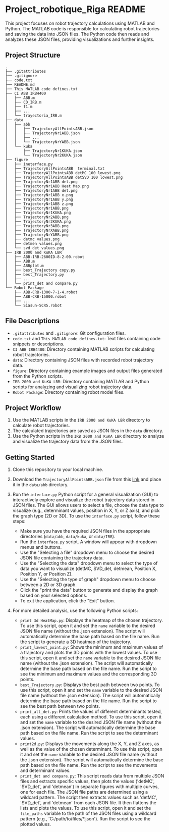 Project_robotique_Riga README
===========================

This project focuses on robot trajectory calculations using MATLAB and Python. The MATLAB code is responsible for calculating robot trajectories and saving the data into JSON files. The Python code then reads and analyzes these JSON files, providing visualizations and further insights.

Project Structure
-----------------

```
.
├── .gitattributes
├── .gitignore
├── code.txt
├── README.md
├── This MATLAB code defines.txt
├── CI ABB IRB4400
│   ├── ABB.m
│   ├── CD_IRB.m
│   ├── f1.m
│   ├── ...
│   └── trayectoria_IRB.m
├── data
│   ├── abb
│   │   ├── TrajectoryAllPointsABB.json
│   │   ├── TrajectoryNr1ABB.json
│   │   ├── ...
│   │   └── TrajectoryNrYABB.json
│   └── kuka
│       ├── TrajectoryNr1KUKA.json
│       └── TrajectoryNr2KUKA.json
├── figure
│   ├── ineterface.py
│   ├── TrajectoryAllPointsABB  terminal.txt
│   ├── TrajectoryAllPointsABB detMC 100 lowest.png
│   ├── TrajectoryAllPointsABB detSVD 100 lowest.png
│   ├── TrajectoryNr1ABB det.png
│   ├── TrajectoryNr1ABB Heat Map.png
│   ├── TrajectoryNr1ABB det.png
│   ├── TrajectoryNr1ABB x.png
│   ├── TrajectoryNr1ABB y.png
│   ├── TrajectoryNr1ABB z.png
│   ├── TrajectoryNr1ABB.png
│   ├── TrajectoryNr1KUKA.png
│   ├── TrajectoryNr2ABB.png
│   ├── TrajectoryNr2KUKA.png
│   ├── TrajectoryNr3ABB.png
│   ├── TrajectoryNrXABB.png
│   ├── TrajectoryNrYABB.png
│   ├── detmc values.png
│   ├── detmen values.png
│   └── svd_det values.png
├── IRB 2000 and KuKA LBR
│   ├── ABB-IRB-2600ID-8-2-00.robot
│   ├── ABB.m
│   ├── ABBplot.m
│   ├── best_Trajectory copy.py
│   ├── best_Trajectory.py
│   ├── ...
│   └── print_det and compare.py
└── Robot Package
    ├── ABB-CRB-1300-7-1-4.robot
    ├── ABB-CRB-15000.robot
    ├── ...
    └── Siasun-SCR5.robot
```

File Descriptions
-----------------

* `.gitattributes` and `.gitignore`: Git configuration files.
* `code.txt` and `This MATLAB code defines.txt`: Text files containing code snippets or descriptions.
* `CI ABB IRB4400`: Directory containing MATLAB scripts for calculating robot trajectories.
* `data`: Directory containing JSON files with recorded robot trajectory data.
* `figure`: Directory containing example images and output files generated from the Python scripts.
* `IRB 2000 and KuKA LBR`: Directory containing MATLAB and Python scripts for analyzing and visualizing robot trajectory data.
* `Robot Package`: Directory containing robot model files.

Project Workflow
----------------

1. Use the MATLAB scripts in the `IRB 2000 and KuKA LBR` directory to calculate robot trajectories.
2. The calculated trajectories are saved as JSON files in the `data` directory.
3. Use the Python scripts in the `IRB 2000 and KuKA LBR` directory to analyze and visualize the trajectory data from the JSON files.

Getting Started
---------------

1. Clone this repository to your local machine.
2. Download the `TrajectoryAllPointsABB.json` file from this [link](https://drive.google.com/file/d/1mByE6CzKdqv8bsGwyvvT2m6BbIiX9ST1/view?usp=sharing) and place it in the `data/abb` directory.
3. Run the `interface.py` Python script for a general visualization (GUI) to interactively explore and visualize the robot trajectory data stored in JSON files. The GUI allows users to select a file, choose the data type to visualize (e.g., determinant values, position in X, Y, or Z axis), and pick the graph type (2D or 3D).
	To use the `interface.py` script, follow these steps:
	* Make sure you have the required JSON files in the appropriate directories (`data/abb`, `data/kuka`, or `data/IRB`).
	* Run the `interface.py` script. A window will appear with dropdown menus and buttons.
	* Use the "Selecting a file" dropdown menu to choose the desired JSON file containing the trajectory data.
	* Use the "Selecting the data" dropdown menu to select the type of data you want to visualize (detMC, SVD\_det, detmean, Position X, Position Y, or Position Z).
	* Use the "Selecting the type of graph" dropdown menu to choose between a 2D or 3D graph.
	* Click the "print the data" button to generate and display the graph based on your selected options.
	* To exit the application, click the "Exit" button.

4. For more detailed analysis, use the following Python scripts:
	* `print 3d HeatMap.py`: Displays the heatmap of the chosen trajectory. To use this script, open it and set the `name` variable to the desired JSON file name (without the .json extension). The script will automatically determine the base path based on the file name. Run the script to generate a 3D heatmap of the trajectory.
	* `print_lawest_point.py`: Shows the minimum and maximum values of a trajectory and plots the 3D points with the lowest values. To use this script, open it and set the `name` variable to the desired JSON file name (without the .json extension). The script will automatically determine the base path based on the file name. Run the script to see the minimum and maximum values and the corresponding 3D points.
	* `best_Trajectory.py`: Displays the best path between two points. To use this script, open it and set the `name` variable to the desired JSON file name (without the .json extension). The script will automatically determine the base path based on the file name. Run the script to see the best path between two points.
	* `print_all_det.py`: Prints the values of different determinants tested, each using a different calculation method. To use this script, open it and set the `name` variable to the desired JSON file name (without the .json extension). The script will automatically determine the base path based on the file name. Run the script to see the determinant values.
	* `print2d.py`: Displays the movements along the X, Y, and Z axes, as well as the value of the chosen determinant. To use this script, open it and set the `name` variable to the desired JSON file name (without the .json extension). The script will automatically determine the base path based on the file name. Run the script to see the movements and determinant values.
	* `print_det and compare.py`: This script reads data from multiple JSON files and extracts specific values, then plots the values ('detMC', 'SVD_det', and 'detmean') in separate figures with multiple curves, one for each file. The JSON file paths are determined using a wildcard pattern. The script then extracts values such as 'detMC', 'SVD_det', and 'detmean' from each JSON file. It then flattens the lists and plots the values. To use this script, open it and set the `file_paths` variable to the path of the JSON files using a wildcard pattern (e.g., 'C:/path/to/files/*.json'). Run the script to see the plotted values.